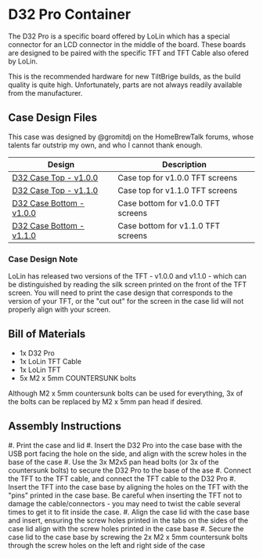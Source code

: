 # D32 Pro Container


The D32 Pro is a specific board offered by LoLin which has a special connector for an LCD connector in the middle of the board. These boards are designed to be paired with the specific TFT and TFT Cable also ofered by LoLin. 

This is the recommended hardware for new TiltBrige builds, as the build quality is quite high. Unfortunately, parts are not always readily available from the manufacturer. 



## Case Design Files

This case was designed by @gromitdj on the HomeBrewTalk forums, whose talents far outstrip my own, and who I cannot thank enough. 

| Design                                                | Description                        |
| ----------------------------------------------------- | ---------------------------------- |
| [D32 Case Top - v1.0.0](D32%20Top%20v100.stl)         | Case top for v1.0.0 TFT screens    |
| [D32 Case Top - v1.1.0](D32%20Top%20v110.stl)         | Case top for v1.1.0 TFT screens    |
| [D32 Case Bottom - v1.0.0](D32%20Bottom%20v100.scad)  | Case bottom for v1.0.0 TFT screens |
| [D32 Case Bottom - v1.1.0](D32%20Bottom%20v110.scad)  | Case bottom for v1.1.0 TFT screens |


### Case Design Note

LoLin has released two versions of the TFT - v1.0.0 and v1.1.0 - which can be distinguished by reading the silk screen printed on the front of the TFT screen. You will need to print the case design that corresponds to the version of your TFT, or the "cut out" for the screen in the case lid will not properly align with your screen.



## Bill of Materials

- 1x D32 Pro
- 1x LoLin TFT Cable
- 1x LoLin TFT
- 5x M2 x 5mm COUNTERSUNK bolts

Although M2 x 5mm countersunk bolts can be used for everything, 3x of the bolts can be replaced by  M2 x 5mm pan head if desired. 


## Assembly Instructions

#. Print the case and lid
#. Insert the D32 Pro into the case base with the USB port facing the hole on the side, and align with the screw holes in the base of the case
#. Use the 3x M2x5 pan head bolts (or 3x of the countersunk bolts) to secure the D32 Pro to the base of the ase
#. Connect the TFT to the TFT cable, and connect the TFT cable to the D32 Pro
#. Insert the TFT into the case base by aligning the holes on the TFT with the "pins" printed in the case base. Be careful when inserting the TFT not to damage the cable/connectors - you may need to twist the cable several times to get it to fit inside the case. 
#. Align the case lid with the case base and insert, ensuring the screw holes printed in the tabs on the sides of the case lid align with the screw holes printed in the case base
#. Secure the case lid to the case base by screwing the 2x M2 x 5mm countersunk bolts through the screw holes on the left and right side of the case


